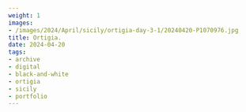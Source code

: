 ```yaml
---
weight: 1
images:
- /images/2024/April/sicily/ortigia-day-3-1/20240420-P1070976.jpg
title: Ortigia.
date: 2024-04-20
tags:
- archive
- digital
- black-and-white
- ortigia
- sicily
- portfolio
---
```


